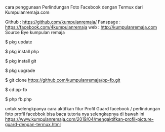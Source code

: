 cara penggunaan Perlindungan Foto Facebook dengan Termux dari Kumpulanremaja.com 


Github : https://github.com/kumpulanremaja/
Fanspage :  https://facebook.com/4kumpulanremaja
web : http://kumpulanremaja.com
Source Bye kumpulan remaja

$ pkg update

$ pkg install php

$ pkg install git

$ pkg upgrade

$ git clone https://github.com/kumpulanremaja/pp-fb.git

$ cd pp-fb

$ php fb.php

untuk selengkpanya cara aktifkan fitur Profil Guard facebook / perlindungan foto profil facebbok bisa baca tutoria nya selengkapnya di bawah ini https://www.kumpulanremaja.com/2019/04/mengaktifkan-profil-picture-guard-dengan-termux.html
